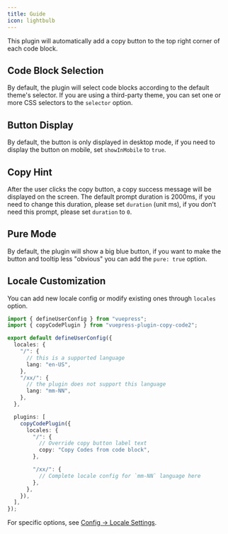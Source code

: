 ```yaml
---
title: Guide
icon: lightbulb
---
```


This plugin will automatically add a copy button to the top right corner of each code block.

## Code Block Selection

By default, the plugin will select code blocks according to the default theme's selector. If you are using a third-party theme, you can set one or more CSS selectors to the `selector` option.

## Button Display

By default, the button is only displayed in desktop mode, if you need to display the button on mobile, set `showInMobile` to `true`.

## Copy Hint

After the user clicks the copy button, a copy success message will be displayed on the screen. The default prompt duration is 2000ms, if you need to change this duration, please set `duration` (unit ms), if you don't need this prompt, please set `duration` to `0`.

## Pure Mode

By default, the plugin will show a big blue button, if you want to make the button and tooltip less "obvious" you can add the `pure: true` option.

## Locale Customization

You can add new locale config or modify existing ones through `locales` option.

```ts
import { defineUserConfig } from "vuepress";
import { copyCodePlugin } from "vuepress-plugin-copy-code2";

export default defineUserConfig({
  locales: {
    "/": {
      // this is a supported language
      lang: "en-US",
    },
    "/xx/": {
      // the plugin does not support this language
      lang: "mm-NN",
    },
  },

  plugins: [
    copyCodePlugin({
      locales: {
        "/": {
          // Override copy button label text
          copy: "Copy Codes from code block",
        },

        "/xx/": {
          // Complete locale config for `mm-NN` language here
        },
      },
    }),
  ],
});
```

For specific options, see [Config → Locale Settings](./config.md#locales).
